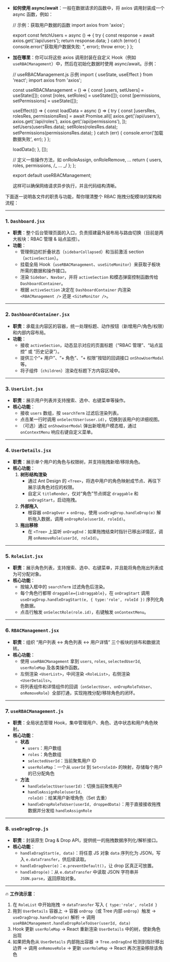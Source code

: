 - **如何使用 async/await**：一般在数据请求的函数中，将 axios 调用封装成一个 async 函数，例如：

  // 示例：获取用户数据的函数</span><span> </span><span>import</span><span> axios
  </span><span>from</span><span> </span><span>'axios'</span><span>;

  </span><span>export</span><span> </span><span>const</span><span>
  </span><span>fetchUsers</span><span> = </span><span>async</span><span>
  (</span><span></span><span>) => { </span><span>try</span><span> { </span><span>const</span><span>
  response = </span><span>await</span><span>
  axios.</span><span>get</span><span>(</span><span>'/api/users'</span><span>);
  </span><span>return</span><span> response.</span><span>data</span><span>; }
  </span><span>catch</span><span> (error) {
  </span><span>console</span><span>.</span><span>error</span><span>(</span><span>"获取用户数据失败:
  "</span><span>, error); </span><span>throw</span><span> error; } };
  </span></span></code></div></div></pre>

- **加在哪里**：你可以将这些 axios 调用封装在自定义 Hook（例如
  `useRBACManagement`）中，然后在初始化数据时使用 async/await。示例：

  // useRBACManagement.js 示例 import { useState, useEffect } from 'react'; import axios from
  'axios';

  const useRBACManagement = () => { const [users, setUsers] = useState([]); const [roles, setRoles]
  = useState([]); const [permissions, setPermissions] = useState([]);

  useEffect(() => { const loadData = async () => { try { const [usersRes, rolesRes, permissionsRes]
  = await Promise.all([ axios.get('/api/users'), axios.get('/api/roles'),
  axios.get('/api/permissions'), ]); setUsers(usersRes.data); setRoles(rolesRes.data);
  setPermissions(permissionsRes.data); } catch (err) { console.error('加载数据失败', err); } };

  loadData(); }, []);

  // 定义一些操作方法，如 onRoleAssign, onRoleRemove, ... return { users, roles, permissions, /_ ...
  _/ }; };

  export default useRBACManagement;

  这样可以确保网络请求异步执行，并且代码结构清晰。

下面逐一说明各文件的职责与功能，帮你理清整个 RBAC 拖拽分配模块的架构和流程：

---

### 1. `Dashboard.jsx`

- **职责**：整个后台管理页面的入口，负责搭建最外层布局与路由切换（目前是两大板块：RBAC 管理 & 站点监控）。
- **功能**：
  - 管理侧边栏折叠状态（`sidebarCollapsed`）和当前激活 section（`activeSection`）。
  - 挂载全局 Hook（`useRBACManagement`、`useSiteMonitor`）来获取子板块所需的数据和操作接口。
  - 渲染 `Sidebar`、`Navbar`，并将 `activeSection` 和模态弹窗控制函数传给 `DashboardContainer`。
  - 根据 `activeSection` 决定在 `DashboardContainer` 内渲染 `<RBACManagement />` 还是
    `<SiteMonitor />`。

---

### 2. `DashboardContainer.jsx`

- **职责**：承载主内容区的容器，统一处理标题、动作按钮（新增用户/角色/权限）和内部内容布局。
- **功能**：
  - 接收 `activeSection`，动态显示对应的页面标题（“RBAC 管理”、“站点监控” 或 “历史记录”）。
  - 提供三个“+ 用户”、“+ 角色”、“+ 权限”按钮的回调接口 `onShowUserModal` 等。
  - 将子组件（`children`）渲染在标题下方内容区域中。

---

### 3. `UserList.jsx`

- **职责**：展示用户列表并支持搜索、选中、右键菜单等操作。
- **核心功能**：
  - 接收 `users` 数组，按 `searchTerm` 过滤后渲染列表。
  - 点击某一行时调用 `onSelectUser(user.id)`，切换到该用户的详细视图。
  - （可选）通过 `onShowUserModal` 弹出新增用户模态框，通过 `onContextMenu` 响应右键自定义菜单。

---

### 4. `UserDetails.jsx`

- **职责**：展示单个用户的角色与权限树，并支持拖拽新增/移除角色。
- **核心功能**：
  1. **树形结构渲染**
     - 通过 Ant Design 的 `<Tree>`，将选中用户的角色映射成节点、再往下展示该角色对应的权限。
     - 自定义 `titleRender`，仅对“角色”节点绑定 `draggable` 和 `onDragStart`，启动拖拽。
  2. **外部拖入**
     - 根容器 `onDragOver` + `onDrop`，使用 `useDragDrop.handleDrop(e)` 解析拖入数据，调用
       `onDropRole(userId, roleId)`。
  3. **拖出移除**
     - 在 `<Tree>` 上监听 `onDragEnd`：如果拖拽结束时指针已移出详情区，调用
       `onRemoveRole(userId, roleId)`。

---

### 5. `RoleList.jsx`

- **职责**：展示角色列表，支持搜索、选中、右键菜单，并且能将角色拖出列表成为可分配对象。
- **核心功能**：
  - 按输入框中的 `searchTerm` 过滤角色后渲染。
  - 每个角色行都带 `draggable={isDraggable}`，在 `onDragStart` 调用
    `useDragDrop.handleDragStart(e, { type:'role', roleId })` 序列化角色数据。
  - 点击行触发 `onSelectRole(role.id)`，右键触发 `onContextMenu`。

---

### 6. `RBACManagement.jsx`

- **职责**：组织 “用户列表 ↔ 角色列表 ↔ 用户详情” 三个板块的排布和数据流转。
- **核心功能**：
  - 使用 `useRBACManagement` 拿到 `users`, `roles`, `selectedUserId`, `userRoleMap` 及各类操作函数。
  - 左侧渲染 `<UserList>`，中间渲染 `<RoleList>`，右侧渲染 `<UserDetails>`。
  - 将列表组件和详情组件的回调（`onSelectUser`、`onDropRoleToUser`、`onRemoveRole`）全部打通，实现拖拽分配/移除角色的闭环。

---

### 7. `useRBACManagement.js`

- **职责**：全局状态管理 Hook，集中管理用户、角色、选中状态和用户角色映射。
- **核心功能**：
  - **状态**
    - `users`：用户数组
    - `roles`：角色数组
    - `selectedUserId`：当前聚焦用户 ID
    - `userRoleMap`：一个从 `userId` 到 `Set<roleId>` 的映射，存储每个用户的已分配角色
  - **方法**
    - `handleSelectUser(userId)`：切换当前聚焦用户
    - `handleAssignRole(userId, roleId)`：给某用户新增角色（Set 去重）
    - `handleDropRoleToUser(userId, droppedData)`：用于直接接收拖拽数据并分发给 `handleAssignRole`

---

### 8. `useDragDrop.js`

- **职责**：封装原生 Drag & Drop API，提供统一的拖拽数据序列化/解析接口。
- **核心功能**：
  - `handleDragStart(e, data)`：将任意 JS 对象 `data` 序列化为 JSON，写入
    `e.dataTransfer`，供后续读取。
  - `handleDragOver(e)`：`e.preventDefault()`，让 drop 区真正可放置。
  - `handleDrop(e)`：从 `e.dataTransfer` 中读取 JSON 字符串并 `JSON.parse`，返回原始对象。

---

🔥 **工作流示意**：

1. 在 `RoleList` 中开始拖拽 → `dataTransfer` 写入 `{ type:'role', roleId }`
2. 拖到 `UserDetails` 容器上 → 容器 `onDrop`（或 Tree 内部 `onDrop`）触发 →
   `useDragDrop.handleDrop(e)` 解析 → 调用 `useRBACManagement.handleDropRoleToUser(userId, data)`
3. Hook 更新 `userRoleMap` → React 重新渲染 `UserDetails` 中的树，使新角色出现
4. 如果把角色从 `UserDetails` 内部拖出容器 → `Tree.onDragEnd` 检测到指针移出边界 → 调用
   `onRemoveRole` → 更新 `userRoleMap` → React 再次渲染移除该角色
